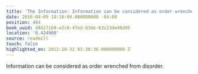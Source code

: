 ```yaml
---
title: 'The Information: Information can be considered as order wrenched from disorde…'
date: 2016-04-09 18:16:00.600000000 -04:00
position: 484
book_uuid: 484271b9-e2c0-47ed-83de-63c23de48d95
location: '0.424908'
source: readmill
touch: false
highlighted_on: 2012-10-31 01:30:36.000000000 Z
---
```


Information can be considered as order wrenched from disorder.